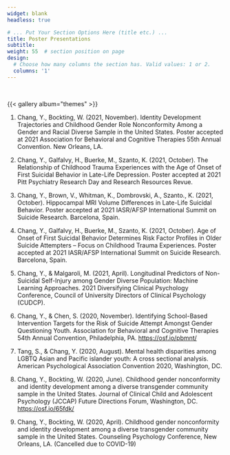 ```yaml
---
widget: blank
headless: true

# ... Put Your Section Options Here (title etc.) ...
title: Poster Presentations
subtitle:
weight: 55  # section position on page
design:
  # Choose how many columns the section has. Valid values: 1 or 2.
  columns: '1'
---
```

<br/>

{{< gallery album="themes" >}}

1.	Chang, Y., Bockting, W. (2021, November). Identity Development Trajectories and Childhood Gender Role Nonconformity Among a Gender and Racial Diverse Sample in the United States. Poster accepted at 2021 Association for Behavioral and Cognitive Therapies 55th Annual Convention. New Orleans, LA.

2.	Chang, Y., Galfalvy, H., Buerke, M., Szanto, K. (2021, October). The Relationship of Childhood Trauma Experiences with the Age of Onset of First Suicidal Behavior in Late-Life Depression. Poster accepted at 2021 Pitt Psychiatry Research Day and Research Resources Revue.

3.	Chang, Y., Brown, V., Whitman, K., Dombrovski, A., Szanto., K. (2021, October). Hippocampal MRI Volume Differences in Late-Life Suicidal Behavior. Poster accepted at 2021 IASR/AFSP International Summit on Suicide Research. Barcelona, Spain.

4.	Chang, Y., Galfalvy, H., Buerke, M., Szanto, K. (2021, October). Age of Onset of First Suicidal Behavior Determines Risk Factor Profiles in Older Suicide Attempters – Focus on Childhood Trauma Experiences. Poster accepted at 2021 IASR/AFSP International Summit on Suicide Research. Barcelona, Spain.

5.	Chang, Y., & Malgaroli, M. (2021, April). Longitudinal Predictors of Non-Suicidal Self-Injury among Gender Diverse Population: Machine Learning Approaches. 2021 Diversifying Clinical Psychology Conference, Council of University Directors of Clinical Psychology (CUDCP). 

6.	Chang, Y., & Chen, S. (2020, November). Identifying School-Based Intervention Targets for the Risk of Suicide Attempt Amongst Gender Questioning Youth. Association for Behavioral and Cognitive Therapies 54th Annual Convention, Philadelphia, PA. https://osf.io/pbmnt/

7.	Tang, S., & Chang, Y. (2020, August). Mental health disparities among LGBTQ Asian and Pacific islander youth: A cross sectional analysis. American Psychological Association Convention 2020, Washington, DC.

8.	Chang, Y., Bockting, W. (2020, June). Childhood gender nonconformity and identity development among a diverse transgender community sample in the United States. Journal of Clinical Child and Adolescent Psychology (JCCAP) Future Directions Forum, Washington, DC. https://osf.io/65fdk/

9.	Chang, Y., Bockting, W. (2020, April). Childhood gender nonconformity and identity development among a diverse transgender community sample in the United States. Counseling Psychology Conference, New Orleans, LA. (Cancelled due to COVID-19)
